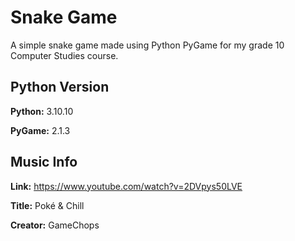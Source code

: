# Snake Game
A simple snake game made using Python PyGame for my grade 10 Computer Studies course.

## Python Version
**Python:** 3.10.10

**PyGame:** 2.1.3

## Music Info
**Link:** https://www.youtube.com/watch?v=2DVpys50LVE

**Title:** Poké & Chill

**Creator:** GameChops
